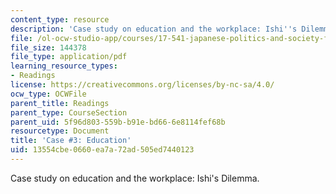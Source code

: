```yaml
---
content_type: resource
description: 'Case study on education and the workplace: Ishi''s Dilemma.'
file: /ol-ocw-studio-app/courses/17-541-japanese-politics-and-society-fall-2008/13554cbe0660ea7a72ad505ed7440123_case3.pdf
file_size: 144378
file_type: application/pdf
learning_resource_types:
- Readings
license: https://creativecommons.org/licenses/by-nc-sa/4.0/
ocw_type: OCWFile
parent_title: Readings
parent_type: CourseSection
parent_uid: 5f96d803-559b-b91e-bd66-6e8114fef68b
resourcetype: Document
title: 'Case #3: Education'
uid: 13554cbe-0660-ea7a-72ad-505ed7440123
---
```

Case study on education and the workplace: Ishi's Dilemma.